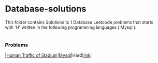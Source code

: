 # Database-solutions
This folder contains Solutions to 1 Database Leetcode problems that starts with 'H' written in the following programming languages ( Mysql ).<br><br>
### Problems ###
|[Human Traffic of Stadium](https://github.com/AnasImloul/Leetcode-solutions/tree/main/database/H/Human%20Traffic%20of%20Stadium/)|[Mysql](https://github.com/AnasImloul/Leetcode-solutions/tree/main/database/H/Human%20Traffic%20of%20Stadium/Human%20Traffic%20of%20Stadium.sql)|Hard|[link](https://leetcode.com/problems/human-traffic-of-stadium)|
